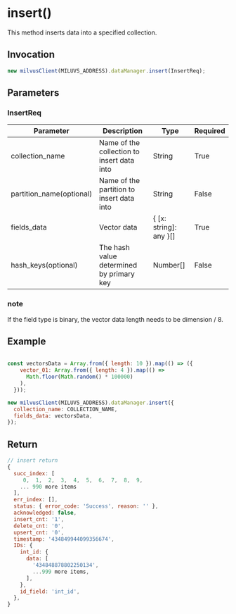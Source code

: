 # insert()
This method inserts data into a specified collection.

## Invocation 
```javascript
new milvusClient(MILUVS_ADDRESS).dataManager.insert(InsertReq);
```

## Parameters
### InsertReq
| Parameter                | Description                               | Type                   | Required |
| ------------------------ | ----------------------------------------- | ---------------------- | -------- |
| collection_name          | Name of the collection to insert data into                           | String                 | True     |
| partition_name(optional) | Name of the partition to insert data into                        | String                 | False    |
| fields_data              | Vector data                               | { [x: string]: any }[] | True    |
| hash_keys(optional)      | The hash value determined by primary key | Number[]               | False    |

### note 
If the field type is binary, the vector data length needs to be dimension / 8.

## Example
```javascript

const vectorsData = Array.from({ length: 10 }).map(() => ({
    vector_01: Array.from({ length: 4 }).map(() =>
      Math.floor(Math.random() * 100000)
    ),
  }));

new milvusClient(MILUVS_ADDRESS).dataManager.insert({
  collection_name: COLLECTION_NAME,
  fields_data: vectorsData,
});
```
## Return
```javascript
// insert return
{
  succ_index: [
     0,  1,  2,  3,  4,  5,  6,  7,  8,  9,
    ... 990 more items
  ],
  err_index: [],
  status: { error_code: 'Success', reason: '' },
  acknowledged: false,
  insert_cnt: '1',
  delete_cnt: '0',
  upsert_cnt: '0',
  timestamp: '434849944099356674',
  IDs: {
    int_id: {
      data: [
        '434848878802250134',
        ...999 more items,
      ],
    },
    id_field: 'int_id',
  },
}
```
